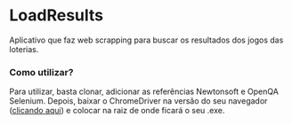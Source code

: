# LoadResults
Aplicativo que faz web scrapping para buscar os resultados dos jogos das loterias.

### Como utilizar?
Para utilizar, basta clonar, adicionar as referências Newtonsoft e OpenQA Selenium. Depois, baixar o ChromeDriver na versão do seu navegador 
([clicando aqui](https://chromedriver.chromium.org/downloads)) e colocar na raiz de onde ficará o seu .exe.
